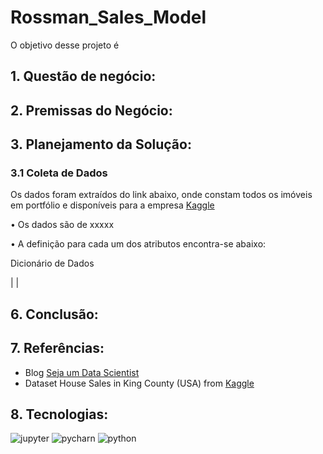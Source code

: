 # Rossman_Sales_Model

   O objetivo desse projeto é 
## 1. Questão de negócio: ##
  

## 2.	Premissas do Negócio: ## 
  
## 3.	Planejamento da Solução: ## 

### 3.1 Coleta de Dados ###
    
Os dados foram extraídos do link abaixo, onde constam todos os imóveis em portfólio e disponíveis para a empresa [Kaggle](https://www.kaggle.com/harlfoxem/housesalesprediction)

•	Os dados são de xxxxx

•	A definição para cada um dos atributos encontra-se abaixo:

Dicionário de Dados

| |






## 6. Conclusão:

## 7. Referências:

* Blog [Seja um Data Scientist](https://sejaumdatascientist.com/os-5-projetos-de-data-science-que-fara-o-recrutador-olhar-para-voce/)
* Dataset House Sales in King County (USA) from [Kaggle](https://www.kaggle.com/harlfoxem/housesalesprediction)


## 8. Tecnologias:

![jupyter](https://user-images.githubusercontent.com/92406177/142740450-cc471f27-9bd0-4a5d-8cae-83f7521e185d.jpg)
![pycharn](https://user-images.githubusercontent.com/92406177/142740468-2df16be5-4e40-4212-83c0-c8df1f761411.jpg)
![python](https://user-images.githubusercontent.com/92406177/142740482-7d45a576-d134-49df-9d1e-d783a9e2f24a.jpg)
